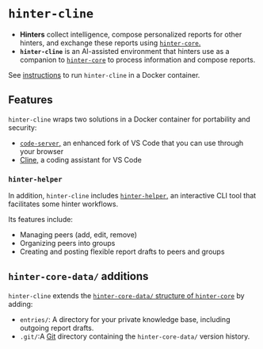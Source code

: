 # `hinter-cline`

- **Hinters** collect intelligence, compose personalized reports for other hinters, and exchange these reports using [`hinter-core`.](https://github.com/bbenligiray/hinter-core)
- **`hinter-cline`** is an AI-assisted environment that hinters use as a companion to [`hinter-core`](https://github.com/bbenligiray/hinter-core) to process information and compose reports.

See [instructions](./instructions.md) to run `hinter-cline` in a Docker container.

## Features

`hinter-cline` wraps two solutions in a Docker container for portability and security:
- [`code-server`,](https://github.com/coder/code-server) an enhanced fork of VS Code that you can use through your browser
- [Cline,](https://github.com/cline/cline) a coding assistant for VS Code

### `hinter-helper`

In addition, `hinter-cline` includes [`hinter-helper`,](./hinter-helper.md) an interactive CLI tool that facilitates some hinter workflows.

Its features include:
- Managing peers (add, edit, remove)
- Organizing peers into groups
- Creating and posting flexible report drafts to peers and groups

## `hinter-core-data/` additions

`hinter-cline` extends the [`hinter-core-data/` structure of `hinter-core`](https://github.com/bbenligiray/hinter-core?tab=readme-ov-file#hinter-core-data) by adding:

- `entries/`: A directory for your private knowledge base, including outgoing report drafts.
- `.git/`:A [Git](https://git-scm.com/) directory containing the `hinter-core-data/` version history.
